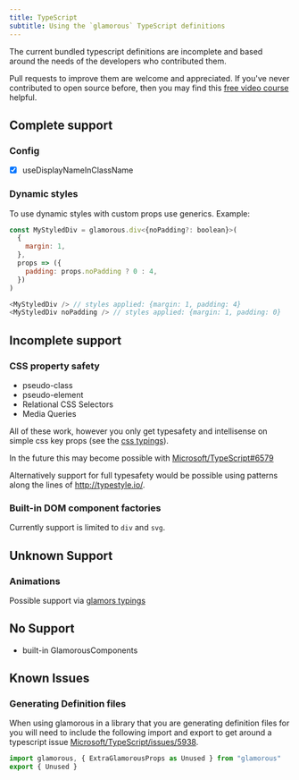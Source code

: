 ```yaml
---
title: TypeScript
subtitle: Using the `glamorous` TypeScript definitions
---
```

The current bundled typescript definitions are incomplete and based around the needs of the developers who contributed them.

Pull requests to improve them are welcome and appreciated. If you've never contributed to open source before, then you may find this [free video course](https://egghead.io/courses/how-to-contribute-to-an-open-source-project-on-github) helpful.

## Complete support

### Config

* [x] useDisplayNameInClassName

### Dynamic styles

To use dynamic styles with custom props use generics. Example:

```javascript
const MyStyledDiv = glamorous.div<{noPadding?: boolean}>(
  {
    margin: 1,
  },
  props => ({
    padding: props.noPadding ? 0 : 4,
  })
)

<MyStyledDiv /> // styles applied: {margin: 1, padding: 4}
<MyStyledDiv noPadding /> // styles applied: {margin: 1, padding: 0}
```

## Incomplete support

### CSS property safety

* pseudo-class
* pseudo-element
* Relational CSS Selectors
* Media Queries

All of these work, however you only get typesafety and intellisense on simple css key props (see the [css typings](https://github.com/paypal/glamorous/blob/master/typings/css-properties.d.ts)).

In the future this may become possible with [Microsoft/TypeScript#6579](https://github.com/Microsoft/TypeScript/issues/6579)

Alternatively support for full typesafety would be possible using patterns along the lines of http://typestyle.io/.

### Built-in DOM component factories

Currently support is limited to `div` and `svg`.

## Unknown Support

### Animations

Possible support via [glamors typings](https://github.com/threepointone/glamor/blob/master/index.d.ts)

## No Support

* built-in GlamorousComponents

## Known Issues

### Generating Definition files

When using glamorous in a library that you are generating definition files for you will need to include the following import and export to get around a typescript issue [Microsoft/TypeScript/issues/5938](https://github.com/Microsoft/TypeScript/issues/5938).

```javascript
import glamorous, { ExtraGlamorousProps as Unused } from "glamorous"
export { Unused }
```